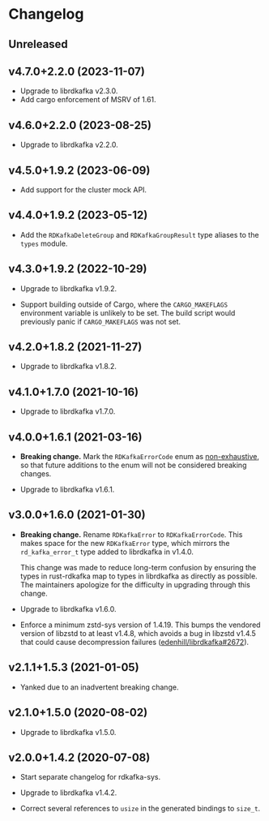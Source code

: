 # Changelog

## Unreleased

## v4.7.0+2.2.0 (2023-11-07)

* Upgrade to librdkafka v2.3.0.
* Add cargo enforcement of MSRV of 1.61.

## v4.6.0+2.2.0 (2023-08-25)

* Upgrade to librdkafka v2.2.0.

## v4.5.0+1.9.2 (2023-06-09)

* Add support for the cluster mock API.

## v4.4.0+1.9.2 (2023-05-12)

* Add the `RDKafkaDeleteGroup` and `RDKafkaGroupResult` type aliases to the
  `types` module.

## v4.3.0+1.9.2 (2022-10-29)

* Upgrade to librdkafka v1.9.2.

* Support building outside of Cargo, where the `CARGO_MAKEFLAGS` environment
  variable is unlikely to be set. The build script would previously panic if
  `CARGO_MAKEFLAGS` was not set.

## v4.2.0+1.8.2 (2021-11-27)

* Upgrade to librdkafka v1.8.2.

## v4.1.0+1.7.0 (2021-10-16)

* Upgrade to librdkafka v1.7.0.

## v4.0.0+1.6.1 (2021-03-16)

* **Breaking change.** Mark the `RDKafkaErrorCode` enum as [non-exhaustive], so
  that future additions to the enum will not be considered breaking changes.

* Upgrade to librdkafka v1.6.1.

## v3.0.0+1.6.0 (2021-01-30)

* **Breaking change.** Rename `RDKafkaError` to `RDKafkaErrorCode`. This makes
  space for the new `RDKafkaError` type, which mirrors the `rd_kafka_error_t`
  type added to librdkafka in v1.4.0.

  This change was made to reduce long-term confusion by ensuring the types in
  rust-rdkafka map to types in librdkafka as directly as possible. The
  maintainers apologize for the difficulty in upgrading through this change.

* Upgrade to librdkafka v1.6.0.

* Enforce a minimum zstd-sys version of 1.4.19. This bumps the vendored version
  of libzstd to at least v1.4.8, which avoids a bug in libzstd v1.4.5 that could
  cause decompression failures ([edenhill/librdkafka#2672]).

## v2.1.1+1.5.3 (2021-01-05)

* Yanked due to an inadvertent breaking change.

## v2.1.0+1.5.0 (2020-08-02)

* Upgrade to librdkafka v1.5.0.

## v2.0.0+1.4.2 (2020-07-08)

* Start separate changelog for rdkafka-sys.

* Upgrade to librdkafka v1.4.2.

* Correct several references to `usize` in the generated bindings to `size_t`.

[edenhill/librdkafka#2672]: https://github.com/edenhill/librdkafka/issues/2672
[edenhill/librdkafka#3249]: https://github.com/edenhill/librdkafka/issues/3249
[non-exhaustive]: https://doc.rust-lang.org/reference/attributes/type_system.html#the-non_exhaustive-attribute
